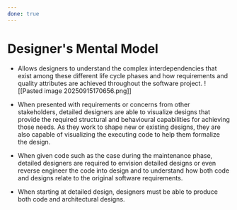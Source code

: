 ```yaml
---
done: true
---
```

# Designer's Mental Model
- Allows designers to understand the complex interdependencies that exist among these different life cycle phases and how requirements and quality attributes are achieved throughout the software project.
![[Pasted image 20250915170656.png]]


- When presented with requirements or concerns from other stakeholders, detailed designers are able to visualize designs that provide the required structural and behavioural capabilities for achieving those needs. As they work to shape new or existing designs, they are also capable of visualizing the executing code to help them formalize the design.
- When given code such as the case during the maintenance phase, detailed designers are required to envision detailed designs or even reverse engineer the code into design and to understand how both code and designs relate to the original software requirements.
- When starting at detailed design, designers must be able to produce both code and architectural designs.

